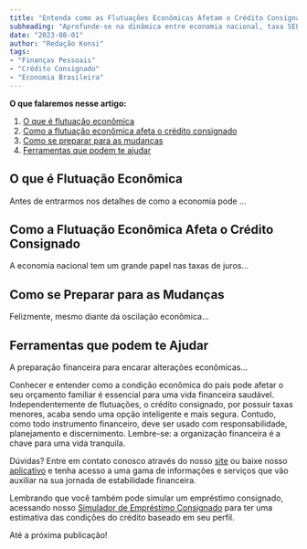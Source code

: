 ```yaml
---
title: "Entenda como as Flutuações Econômicas Afetam o Crédito Consignado para Servidores Públicos"
subheading: "Aprofunde-se na dinâmica entre economia nacional, taxa SELIC e o crédito consignado. Saiba como as mudanças econômicas podem impactar suas finanças e como você pode se preparar."
date: "2023-08-01"
author: "Redação Konsi"
tags:
- "Finanças Pessoais"
- "Crédito Consignado"
- "Economia Brasileira"
---
```


**O que falaremos nesse artigo:**
1. [O que é flutuação econômica](#flutuacao-economica)
2. [Como a flutuação econômica afeta o crédito consignado](#flutuacao-credito-consignado)
3. [Como se preparar para as mudanças](#preparacao-mudancas)
4. [Ferramentas que podem te ajudar](#ferramentas-ajuda)

## O que é Flutuação Econômica <a name="flutuacao-economica"></a>

Antes de entrarmos nos detalhes de como a economia pode ...

## Como a Flutuação Econômica Afeta o Crédito Consignado <a name="flutuacao-credito-consignado"></a>

A economia nacional tem um grande papel nas taxas de juros...

## Como se Preparar para as Mudanças <a name="preparacao-mudancas"></a>

Felizmente, mesmo diante da oscilação econômica...

## Ferramentas que podem te Ajudar <a name="ferramentas-ajuda"></a>

A preparação financeira para encarar alterações econômicas...

Conhecer e entender como a condição econômica do país pode afetar o seu orçamento familiar é essencial para uma vida financeira saudável. Independentemente de flutuações, o crédito consignado, por possuir taxas menores, acaba sendo uma opção inteligente e mais segura. Contudo, como todo instrumento financeiro, deve ser usado com responsabilidade, planejamento e discernimento. Lembre-se: a organização financeira é a chave para uma vida tranquila. 

Dúvidas? Entre em contato conosco através do nosso [site](https://konsi.com.br) ou baixe nosso [aplicativo](https://konsi.com.br/app) e tenha acesso a uma gama de informações e serviços que vão auxiliar na sua jornada de estabilidade financeira.

Lembrando que você também pode simular um empréstimo consignado, acessando nosso [Simulador de Empréstimo Consignado](https://konsi.com.br/simulador-de-emprestimo-consignado) para ter uma estimativa das condições do crédito baseado em seu perfil.

Até a próxima publicação!